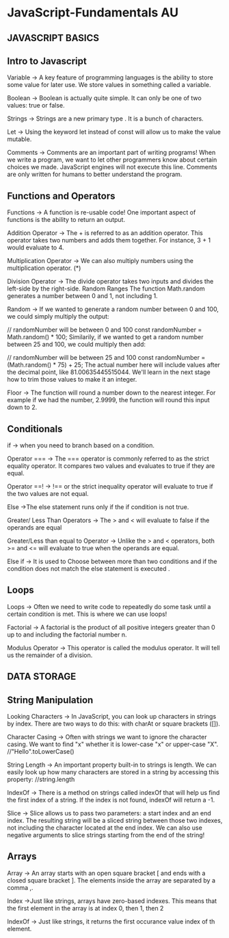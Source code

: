 # JavaScript-Fundamentals AU

## JAVASCRIPT BASICS

## Intro to Javascript
Variable -> A key feature of programming languages is the ability to store some value for later use. We store values in something called a variable.

Boolean -> Boolean is actually quite simple. It can only be one of two values: true or false.

Strings -> Strings are a new primary type . It is a bunch of characters.

Let -> Using the keyword let instead of const will allow us to make the value mutable.

Comments -> Comments are an important part of writing programs! When we write a program, we want to let other programmers know about certain choices we made. JavaScript engines will not execute this line. Comments are only written for humans to better understand the program.

## Functions and Operators
Functions -> A function is re-usable code! One important aspect of functions is the ability to return an output.

Addition Operator -> The + is referred to as an addition operator. This operator takes two numbers and adds them together. For instance, 3 + 1 would evaluate to 4.

Multiplication Operator -> We can also multiply numbers using the multiplication operator. (*)

Division Operator -> The divide operator takes two inputs and divides the left-side by the right-side.
Random Ranges
The function Math.random generates a number between 0 and 1, not including 1.

Random -> If we wanted to generate a random number between 0 and 100, we could simply multiply the output:

// randomNumber will be between 0 and 100
const randomNumber = Math.random() * 100;
Similarily, if we wanted to get a random number between 25 and 100, we could multiply then add:

// randomNumber will be between 25 and 100
const randomNumber = (Math.random() * 75) + 25;
The actual number here will include values after the decimal point, like 81.00635445515044. We'll learn in the next stage how to trim those values to make it an integer.


Floor -> The function will round a number down to the nearest integer. For example if we had the number, 2.9999, the function will round this input down to 2.

## Conditionals

if -> when you need to branch based on a condition.

Operator === -> The === operator is commonly referred to as the strict equality operator. It compares two values and evaluates to true if they are equal.

Operator ==! -> !== or the strict inequality operator will evaluate to true if the two values are not equal.

Else ->The else statement runs only if the if condition is not true.

Greater/ Less Than Operators -> The > and < will evaluate to false if the operands are equal

Greater/Less than equal to Operator -> Unlike the > and < operators, both >= and <= will evaluate to true when the operands are equal.

Else if -> It is used to Choose between more than two conditions and if the condition does not match the else statement is executed .

## Loops

Loops -> Often we need to write code to repeatedly do some task until a certain condition is met. This is where we can use loops!

Factorial -> A factorial is the product of all positive integers greater than 0 up to and including the factorial number n.

Modulus Operator -> This operator is called the modulus operator. It will tell us the remainder of a division.


## DATA STORAGE

## String Manipulation

Looking Characters -> In JavaScript, you can look up characters in strings by index. There are two ways to do this: with charAt or square brackets ([]).

Character Casing -> Often with strings we want to ignore the character casing. We want to find "x" whether it is lower-case "x" or upper-case "X".          //"Hello".toLowerCase() 

String Length -> An important property built-in to strings is length. We can easily look up how many characters are stored in a string by accessing this property:      //string.length 

IndexOf -> There is a method on strings called indexOf that will help us find the first index of a string. If the index is not found, indexOf will return a -1.

Slice -> Slice allows us to pass two parameters: a start index and an end index. The resulting string will be a sliced string between those two indexes, not including the character located at the end index. 
We can also use negative arguments to slice strings starting from the end of the string!

## Arrays

Array -> An array starts with an open square bracket [ and ends with a closed square bracket ]. The elements inside the array are separated by a comma ,.

Index ->Just like strings, arrays have zero-based indexes. This means that the first element in the array is at index 0, then 1, then 2

IndexOf -> Just like strings, it returns the first occurance value index of th element.

